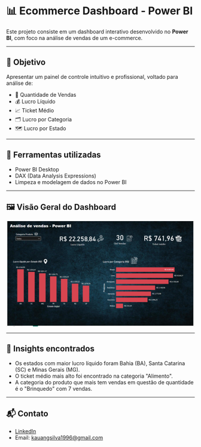 # 📊 Ecommerce Dashboard - Power BI

Este projeto consiste em um dashboard interativo desenvolvido no **Power BI**, com foco na análise de vendas de um e-commerce. 

---

## 🎯 Objetivo

Apresentar um painel de controle intuitivo e profissional, voltado para análise de:

- 🔢 Quantidade de Vendas
- 💰 Lucro Líquido
- 📈 Ticket Médio
- 🗂️ Lucro por Categoria
- 🗺️ Lucro por Estado

---

## 🧰 Ferramentas utilizadas

- Power BI Desktop
- DAX (Data Analysis Expressions)
- Limpeza e modelagem de dados no Power BI

---

## 🖼️ Visão Geral do Dashboard

<img src="screenshot_ecommerce.png" alt="Dashboard Power BI" width="800"/>

---

## 🧠 Insights encontrados

- Os estados com maior lucro líquido foram Bahia (BA), Santa Catarina (SC) e Minas Gerais (MG).
- O ticket médio mais alto foi encontrado na categoria "Alimento".
- A categoria do produto que mais tem vendas em questão de quantidade é o "Brinquedo" com 7 vendas.

---

## 📬 Contato

- [LinkedIn](https://www.linkedin.com/in/kauansilva96/)
- Email: kauangsilva1996@gmail.com

